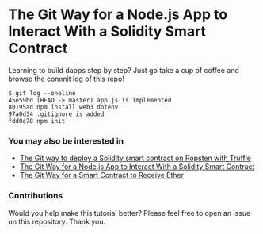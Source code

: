 # The Git Way for a Node.js App to Interact With a Solidity Smart Contract

Learning to build dapps step by step? Just go take a cup of coffee and browse the commit log of this repo!

    $ git log --oneline
    45e59bd (HEAD -> master) app.js is implemented
    80195ad npm install web3 dotenv
    97a0d34 .gitignore is added
    fdd0e78 npm init

### You may also be interested in

- [The Git way to deploy a Solidity smart contract on Ropsten with Truffle](https://github.com/programarivm/solidity-hello-world)
- [The Git Way for a Node.js App to Interact With a Solidity Smart Contract](https://github.com/programarivm/solidity-interacting-with-nodejs)
- [The Git Way for a Smart Contract to Receive Ether](https://github.com/programarivm/solidity-receive-ether)

### Contributions

Would you help make this tutorial better? Please feel free to open an issue on this repository. Thank you.
